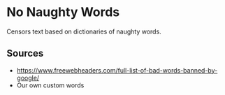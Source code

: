 # No Naughty Words

Censors text based on dictionaries of naughty words.

## Sources

- https://www.freewebheaders.com/full-list-of-bad-words-banned-by-google/
- Our own custom words
